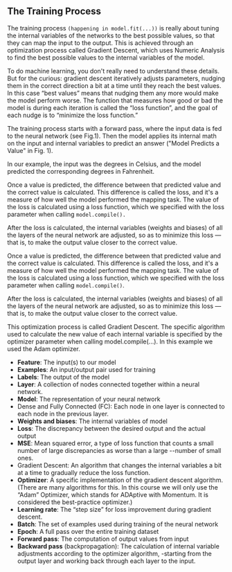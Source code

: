 ## The Training Process
The training process `(happening in model.fit(...))` is really about tuning the internal variables of the networks to the best possible values, so that they can map the input to the output. This is achieved through an optimization process called Gradient Descent, which uses Numeric Analysis to find the best possible values to the internal variables of the model.

To do machine learning, you don't really need to understand these details. But for the curious: gradient descent iteratively adjusts parameters, nudging them in the correct direction a bit at a time until they reach the best values. In this case “best values” means that nudging them any more would make the model perform worse. The function that measures how good or bad the model is during each iteration is called the “loss function”, and the goal of each nudge is to “minimize the loss function.”

The training process starts with a forward pass, where the input data is fed to the neural network (see Fig.1). Then the model applies its internal math on the input and internal variables to predict an answer ("Model Predicts a Value" in Fig. 1).

In our example, the input was the degrees in Celsius, and the model predicted the corresponding degrees in Fahrenheit.

Once a value is predicted, the difference between that predicted value and the correct value is calculated. This difference is called the loss, and it's a measure of how well the model performed the mapping task. The value of the loss is calculated using a loss function, which we specified with the loss parameter when calling `model.compile().`

After the loss is calculated, the internal variables (weights and biases) of all the layers of the neural network are adjusted, so as to minimize this loss — that is, to make the output value closer to the correct value.

Once a value is predicted, the difference between that predicted value and the correct value is calculated. This difference is called the loss, and it's a measure of how well the model performed the mapping task. The value of the loss is calculated using a loss function, which we specified with the loss parameter when calling `model.compile()`.

After the loss is calculated, the internal variables (weights and biases) of all the layers of the neural network are adjusted, so as to minimize this loss — 
that is, to make the output value closer to the correct value.

This optimization process is called Gradient Descent. The specific algorithm used to calculate the new value of each internal variable is specified by the optimizer parameter when calling model.compile(...). In this example we used the Adam optimizer.


- **Feature**: The input(s) to our model
- **Examples**: An input/output pair used for training
- **Labels**: The output of the model
- **Layer**: A collection of nodes connected together within a neural network.
- **Model**: The representation of your neural network
- Dense and Fully Connected (FC): Each node in one layer is connected to each node in the previous layer.
- **Weights and biases**: The internal variables of model
- **Loss**: The discrepancy between the desired output and the actual output
- **MSE**: Mean squared error, a type of loss function that counts a small number of large discrepancies as worse than a large --number of small ones.
- Gradient Descent: An algorithm that changes the internal variables a bit at a time to gradually reduce the loss function.
- **Optimizer**: A specific implementation of the gradient descent algorithm. (There are many algorithms for this. In this course we will only use the “Adam” Optimizer, which stands for ADAptive with Momentum. It is considered the best-practice optimizer.)
- **Learning rate**: The “step size” for loss improvement during gradient descent.
- **Batch**: The set of examples used during training of the neural network
- **Epoch**: A full pass over the entire training dataset
- **Forward pass**: The computation of output values from input
- **Backward pass** (backpropagation): The calculation of internal variable adjustments according to the optimizer algorithm, -starting from the output layer and working back through each layer to the input.

